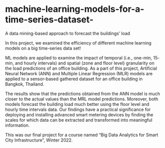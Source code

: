 # machine-learning-models-for-a-time-series-dataset-
A data mining-based approach to forecast the buildings’ load 


In this project, we examined the efficiency of different machine learning models on a big time-series data set!

ML models are applied to examine the impact of temporal (i.e., one-min, 15- min, and hourly intervals) and spatial (zone and floor level) granularity on the load predictions of an office building. As a part of this project, Artificial Neural Network (ANN) and Multiple Linear Regression (MLR) models are applied to a sensor-based gathered dataset for an office building in Bangkok, Thailand. 

The results show that the predictions obtained from the ANN model is much closer to the actual values than the MRL model predictions. Moreover, both models forecast the building load much better using the floor level and hourly time intervals data. Our findings have a practical significance for deploying and installing advanced smart metering devices by finding the scales for which data can be extracted and transformed into meaningful information.


This was our final project for a course named “Big Data Analytics for Smart City Infrastructure”, Winter 2022.

